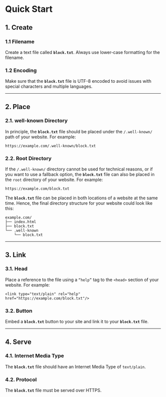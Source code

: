 # Quick Start

## 1. Create

### 1.1 Filename
Create a text file called **`block.txt`**.
Always use lower-case formatting for the filename.

### 1.2 Encoding
Make sure that the **`block.txt`** file is UTF-8 encoded to avoid issues with special characters and multiple languages.

---

## 2. Place

### 2.1. well-known Directory
In principle, the **`block.txt`** file should be placed under the `/.well-known/` path of your website. For example:

```
https://example.com/.well-known/block.txt
```

### 2.2. Root Directory
If the `/.well-known/` directory cannot be used for technical reasons, or if you want to use a fallback option, the **`block.txt`** file can also be placed in the `root` directory of your website. For example:

```
https://example.com/block.txt
```

The **`block.txt`** file can be placed in both locations of a website at the same time. Hence, the final directory structure for your website could look like this:

```
example.com/
├── index.html
├── block.txt
└── .well-known
    └── block.txt
```

---


## 3. Link


### 3.1. Head

Place a reference to the file using a `“help”` tag to the `<head>` section of your website. For example:

```
<link type="text/plain" rel="help" href="https://example.com/block.txt"/>
```


### 3.2. Button
Embed a **`block.txt`** button to your site and link it to your **`block.txt`** file.


---


## 4. Serve


### 4.1. Internet Media Type
The **`block.txt`** file should have an Internet Media Type of `text/plain`.


### 4.2. Protocol
The **`block.txt`** file must be served over HTTPS.
